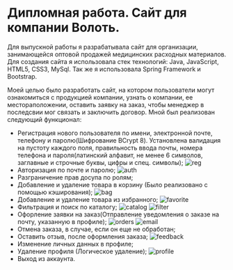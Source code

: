 # Дипломная работа. Сайт для компании Волоть.

Для выпускной работы я разрабатывала сайт для организации, занимающейся оптовой продажей медицинских расходных материалов. Для создания сайта я использовала стек технологий: Java, JavaScript, HTML5, CSS3, MySql. Так же я использовала Spring Framework и Bootstrap. 

Моей целью было разработать сайт, на котором пользователи могут ознакомиться с продукцией компании, узнать о компании, ее местораположении, оставить заявку на заказ, чтобы менеджер в последсвии мог связать и заключить договор.
Мной был реализован следующий функционал: 
* Регистрация нового пользователя по имени, электронной почте, телефону и паролю(Шифрование BCrypt 8). Установлена валидация на пустоту каждого поля, правильность ввода почты, номера телефона и пароля(латинский алфавит, не менее 6 символов, заглавные и строчные буквы, цифры и спец. символы);
![reg](https://sun9-23.userapi.com/impg/5Qw9s0WECtx0MeznOs5up3rQ3Y6jpI835Jd5Kw/DRMKMOrkyGs.jpg?size=1280x678&quality=96&sign=0eb9a6ebc837e6da9cfad6fee07544b3&type=album)
* Авторизация по почте и паролю;
![auth](https://sun9-58.userapi.com/impg/zi1BBzmhRytRXRQUjsigGb1F1aQuadK02lQZRg/9qPpV9tpqd0.jpg?size=1280x683&quality=96&sign=445198c7474e2049e7cf576984283029&type=album)
* Разграничение прав досупа по ролям;
* Добавление и удаление товара в корзину (Было реализовано с помощью кэширования);
![bag](https://sun9-76.userapi.com/impg/fPu3tD0Wts3-oTMNUZMqdzzIlQTGSLKwgYUrPA/Lyj3GFdRu1s.jpg?size=1280x678&quality=96&sign=679620f76f110ffd6aa47e5dd9ac0d3e&type=album)
* Добавление и удаление товара из избранного;
![favorite](https://sun9-72.userapi.com/impg/SjVdV-O0-YrfV0Rn8AOAc9eeOzAw8h5Xh4go2g/eTj8hbEeOpY.jpg?size=1919x1015&quality=96&sign=eba5094e6f1863ebcaf3cb91a514c5cc&type=album)
* Фильтрация и поиск по каталогу;
![catalog](https://sun9-47.userapi.com/impg/m8szkH1H4f6KDVSV-YijhQIxgXfbPTkjE6ehjQ/4VodEmLNfnc.jpg?size=1280x685&quality=96&sign=35924044a3b4a97ec1cd64ad8e72837b&type=album)
![filter](https://sun9-64.userapi.com/impg/nLvqpo0uDUKXD8O9mplPouw9nxztxBgxSISt9g/9rZyZZu-b4o.jpg?size=1280x676&quality=96&sign=98d46f46b4902b404405f0ade1ebdd8f&type=album)
* Офорление заявки на заказ(Отправление уведомления о заказе на почту, указанную в профиле);
![orders](https://sun1-29.userapi.com/impg/3K74ULlweku68iyaGk8EDKJovtdcRIuTTklcwg/IcCPcrqqFP8.jpg?size=1280x681&quality=96&sign=adb518662e32b7ea660908d059c63c3c&type=album)
![email](https://sun9-54.userapi.com/impg/Kfd3tCuDcQgxTRG5RsSI76VgR1wki1XidkECRQ/v5R8UeHWYiA.jpg?size=1060x388&quality=96&sign=db1ed18a6720a25d8dba6420e1ac47f1&type=album)
![]()
* Отмена заказа, в случае, если он еще не обработан;
* Оставить отзыв, после оформления заказа;
![feedback](https://sun9-78.userapi.com/impg/Mz5m0E8hw62Mq0GHI49pTYgIyYW2K3XK_tVMGQ/npbNNfcwYuo.jpg?size=1280x679&quality=96&sign=ad23cc1962fa5a7b77a128034acd5ee5&type=album)
* Изменение личных данных в профиле;
* Удаление профиля (Логическое удаление);
![profile](https://sun9-17.userapi.com/impg/IT4bde23RoCt7aifO-QmgO5zqIy7HoCe66i73Q/hHAGJCxJz6U.jpg?size=1280x678&quality=96&sign=8646c76859572b10ac4ae43227542071&type=album)
* Выход из аккаунта.


